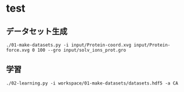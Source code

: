 # test

## データセット生成
`./01-make-datasets.py -i input/Protein-coord.xvg input/Protein-force.xvg 0 100 --gro input/solv_ions_prot.gro`

## 学習
`./02-learning.py -i workspace/01-make-datasets/datasets.hdf5 -a CA`
